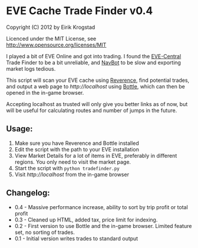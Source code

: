 # EVE Cache Trade Finder v0.4 #

Copyright (C) 2012 by Eirik Krogstad

Licenced under the MIT License, see http://www.opensource.org/licenses/MIT

I played a bit of EVE Online and got into trading. I found the [EVE-Central](http://eve-central.com/) Trade Finder to be a bit unreliable, and [NavBot](http://code.google.com/p/navbot/) to be slow and exporting market logs tedious.

This script will scan your EVE cache using [Reverence](https://github.com/ntt/reverence), find potential trades, and output a web page to _http://localhost_ using [Bottle](https://github.com/defnull/bottle), which can then be opened in the in-game browser.

Accepting localhost as trusted will only give you better links as of now, but will be useful for calculating routes and number of jumps in the future.

## Usage: ##
1. Make sure you have Reverence and Bottle installed
2. Edit the script with the path to your EVE installation
3. View Market Details for a lot of items in EVE, preferably in different regions. You only need to visit the market page.
4. Start the script with `python tradefinder.py`
5. Visit _http://localhost_ from the in-game browser

## Changelog: ##
* 0.4 - Massive performance increase, ability to sort by trip profit or total profit
* 0.3 - Cleaned up HTML, added tax, price limit for indexing.
* 0.2 - First version to use Bottle and the in-game browser. Limited feature set, no sorting of trades.
* 0.1 - Initial version writes trades to standard output

